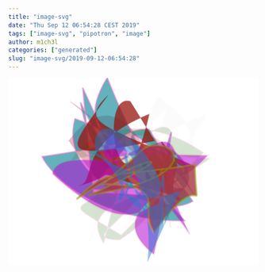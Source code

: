 ```yaml
---
title: "image-svg"
date: "Thu Sep 12 06:54:28 CEST 2019"
tags: ["image-svg", "pipotron", "image"]
author: m1ch3l
categories: ["generated"]
slug: "image-svg/2019-09-12-06:54:28"
---
```


![](image.svg)
